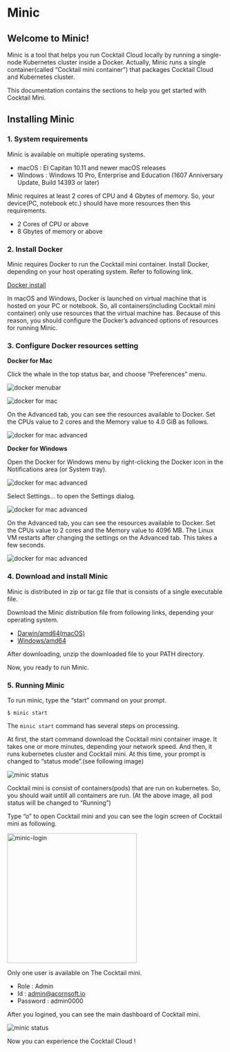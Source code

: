 # Minic

## Welcome to Minic!

Minic is a tool that helps you run Cocktail Cloud locally by running a single-node Kubernetes cluster inside a Docker. Actually, Minic runs a single container(called “Cocktail mini container”) that packages Cocktail Cloud and Kubernetes cluster.

This documentation contains the sections to help you get started with Cocktail Mini.

## Installing Minic

### 1. System requirements

Minic is available on multiple operating systems.

* macOS : El Capitan 10.11 and newer macOS releases
* Windows : Windows 10 Pro, Enterprise and Education (1607 Anniversary Update, Build 14393 or later)

Minic requires at least 2 cores of CPU and 4 Gbytes of memory. So, your device(PC, notebook etc.) should have more resources then this requirements.

* 2 Cores of CPU or above
* 8 Gbytes of memory or above

### 2. Install Docker

Minic requires Docker to run the Cocktail mini container. Install Docker, depending on your host operating system. Refer to following link.

[Docker install](https://docs.docker.com/install/)

In macOS and Windows, Docker is launched on virtual machine that is hosted on your PC
or notebook. So, all containers(including Cocktail mini container) only use resources that the virtual machine has.
Because of this reason, you should configure the Docker’s advanced options of resources for running Minic.

### 3. Configure Docker resources setting

**Docker for Mac**

Click the whale in the top status bar, and choose “Preferences” menu.

![docker menubar](.//assets/images/whale-in-menu-bar.png)

![docker for mac](./assets/images/Get_started_with_Docker_for_Mac___Docker_Documentation.png)

On the Advanced tab, you can see the resources available to Docker. Set the CPUs value to 2 cores and the Memory value to 4.0 GiB as follows.

![docker for mac advanced](./assets/images/Advanced.png)

**Docker for Windows**

Open the Docker for Windows menu by right-clicking the Docker icon in the Notifications area (or System tray).

![docker for mac advanced](./assets/images/Get_started_with_Docker_for_Windows___Docker_Documentation.png)

Select Settings... to open the Settings dialog.

![docker for mac advanced](./assets/images/Get_started_with_Docker_for_Windows___Docker_Documentation2.png)

On the Advanced tab, you can see the resources available to Docker. Set the CPUs value to 2 cores and the Memory value to 4096 MB. The Linux VM restarts after changing the settings on the Advanced tab. This takes a few seconds.

![docker for mac advanced](./assets/images/Get_started_with_Docker_for_Windows___Docker_Documentation3.png)

### 4. Download and install Minic

Minic is distributed in zip or tar.gz file that is consists of a single executable file.

Download the Minic distribution file from following links, depending your operating system.

* [Darwin/amd64(macOS)](https://github.com/acornapps/minic-home/releases/download/v0.3/minic-darwin-amd64.zip)
* [Windows/amd64](https://github.com/acornapps/minic-home/releases/download/v0.3/minic-windows-amd64.zip)

After downloading, unzip the downloaded file to your PATH directory.

Now, you ready to run Minic.

### 5. Running Minic

To run minic, type the “start” command on your prompt.

```
$ minic start
```

The `minic start` command has several steps on processing.

At first, the start command download the Cocktail mini container image. It takes one or more minutes, depending your network speed. And then, it runs kubernetes cluster and Cocktail mini. At this time, your prompt is changed to “status mode”.(see following image)

![minic status](./assets/images/minic-status.png)

Cocktail mini is consist of containers(pods) that are run on kubernetes. So, you should wait untill all containers are run. (At the above image, all pod status will be changed to “Running”)

Type “o” to open Cocktail mini and you can see the login screen of Cocktail mini as following.

<img src="./assets/images/minic-login.png" alt="minic-login" width="300" />

Only one user is available on The Cocktail mini.

* Role : Admin
* Id : admin@acornsoft.io
* Password : admin0000

After you logined, you can see the main dashboard of Cocktail mini.

![minic status](./assets/images/minic-dashboard.png)

Now you can experience the Cocktail Cloud !
